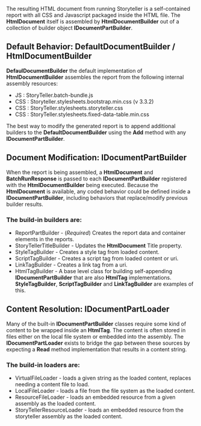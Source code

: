 <!--Title:Building the Storyteller HTML Report-->

The resulting HTML document from running Storyteller is a self-contained report with all CSS and Javascript packaged inside the HTML file.  The **HtmlDocument** itself is assembled by **HtmlDocumentBuilder** out of a collection of builder object **IDocumentPartBuilder**.

## Default Behavior: DefaultDocumentBuilder / HtmlDocumentBuilder

**DefaulDocumentBuilder** the default implementation of **HtmlDocumentBuilder** assembles the report from the following internal assembly resources:

* JS : StoryTeller.batch-bundle.js
* CSS : Storyteller.stylesheets.bootstrap.min.css  (v 3.3.2)
* CSS : StoryTeller.stylesheets.storyteller.css
* CSS : StoryTeller.stylesheets.fixed-data-table.min.css

The best way to modify the generated report is to append additional builders to the **DefaultDocumentBuilder** using the **Add** method with any **IDocumentPartBuilder**.  

## Document Modification: IDocumentPartBuilder

When the report is being assembled, a **HtmlDocument** and **BatchRunResponse** is passed to each **IDocumentPartBuilder**  registered with the **HtmlDocumentBuilder** being executed.  Because the **HtmlDocument** is available, any coded behavior could be defined inside a **IDocumentPartBuilder**, including behaviors that replace/modify previous builder results.

### The build-in builders are:

* ReportPartBuilder - (*Required*) Creates the report data and container elements in the reports.
* StoryTellerTitleBuilder - Updates the **HtmlDocument** Title property.
* StyleTagBuilder - Creates a style tag from loaded content.
* ScriptTagBuilder - Creates a script tag from loaded content or uri.
* LinkTagBuilder - Creates a link tag from a uri.
* HtmlTagBuilder - A base level class for building self-appending **IDocumentPartBuilder** that are also **HtmlTag** implementations. **StyleTagBuilder**,  **ScriptTagBuilder** and **LinkTagBuilder** are examples of this.


## Content Resolution: IDocumentPartLoader

Many of the built-in **IDocumentPartBuilder** classes require some kind of content to be wrapped inside an **HtmlTag**.  The content is often stored in files either on the local file system or embedded into the assembly.  The **IDocumentPartLoader** exists to bridge the gap between these sources by expecting a **Read** method implementation that results in a content string.

### The build-in loaders are: 

* VirtualFileLoader - loads a given string as the loaded content, replaces needing a content file to load.
* LocalFileLoader - loads a file from the file system as the loaded content.
* ResourceFileLoader - loads an embedded resource from a given assembly as the loaded content.
* StoryTellerResourceLoader - loads an embedded resource from the storyteller assembly as the loaded content.

